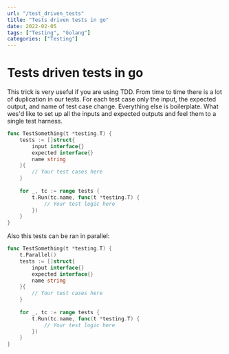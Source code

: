 ```yaml
---
url: "/test_driven_tests"
title: "Tests driven tests in go"
date: 2022-02-05
tags: ["Testing", "Golang"]
categories: ["Testing"]
---
```


# Tests driven tests in go

This trick is very useful if you are using TDD. 
From time to time there is a lot of duplication in our tests. For each test case only the input, the expected output, and name of test case change. Everything else is boilerplate. What wes'd like to set up all the inputs and expected outputs and feel them to a single test harness.
```go
func TestSomething(t *testing.T) {
	tests := []struct{
		input interface{}
		expected interface{}
		name string
	}{
		// Your test cases here
	}
	
	for _, tc := range tests {
		t.Run(tc.name, func(t *testing.T) {
			// Your test logic here
		})
	}
}
```

Also this tests can be ran in parallel:
```go
func TestSomething(t *testing.T) {
	t.Parallel()
	tests := []struct{
		input interface{}
		expected interface{}
		name string
	}{
		// Your test cases here
	}
	
	for _, tc := range tests {
		t.Run(tc.name, func(t *testing.T) {
			// Your test logic here
		})
	}
}
```